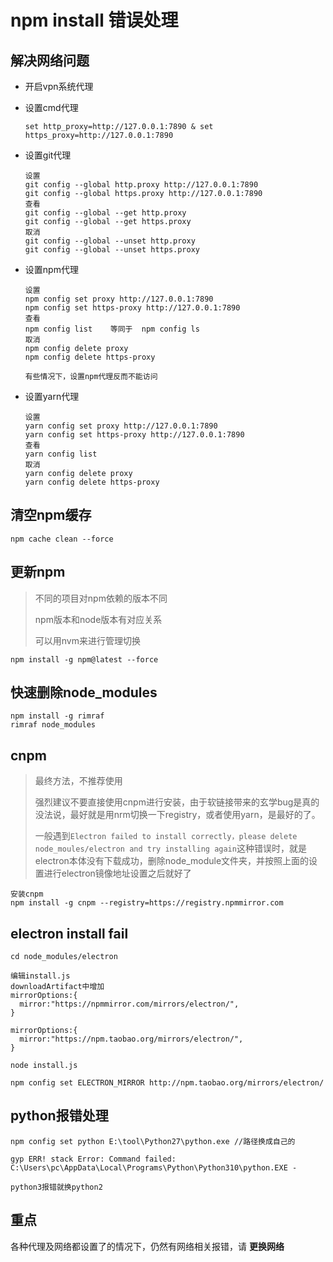 # npm install 错误处理

## 解决网络问题

* 开启vpn系统代理

* 设置cmd代理

  ```
  set http_proxy=http://127.0.0.1:7890 & set https_proxy=http://127.0.0.1:7890
  ```

* 设置git代理

  ```
  设置
  git config --global http.proxy http://127.0.0.1:7890
  git config --global https.proxy http://127.0.0.1:7890
  查看
  git config --global --get http.proxy
  git config --global --get https.proxy
  取消
  git config --global --unset http.proxy
  git config --global --unset https.proxy
  ```

* 设置npm代理

  ```
  设置
  npm config set proxy http://127.0.0.1:7890
  npm config set https-proxy http://127.0.0.1:7890
  查看
  npm config list    等同于  npm config ls
  取消
  npm config delete proxy
  npm config delete https-proxy
  
  有些情况下，设置npm代理反而不能访问
  ```

* 设置yarn代理

  ```
  设置
  yarn config set proxy http://127.0.0.1:7890
  yarn config set https-proxy http://127.0.0.1:7890
  查看
  yarn config list
  取消
  yarn config delete proxy
  yarn config delete https-proxy
  ```

## 清空npm缓存

```
npm cache clean --force
```

## 更新npm

> 不同的项目对npm依赖的版本不同
>
> npm版本和node版本有对应关系
>
> 可以用nvm来进行管理切换

```
npm install -g npm@latest --force
```

## 快速删除node_modules

```
npm install -g rimraf
rimraf node_modules
```

## cnpm

> 最终方法，不推荐使用
>
> 强烈建议不要直接使用cnpm进行安装，由于软链接带来的玄学bug是真的没法说，最好就是用nrm切换一下registry，或者使用yarn，是最好的了。
>
> 一般遇到`Electron failed to install correctly，please delete node_moules/electron and try installing again`这种错误时，就是electron本体没有下载成功，删除node_module文件夹，并按照上面的设置进行electron镜像地址设置之后就好了

```
安装cnpm
npm install -g cnpm --registry=https://registry.npmmirror.com
```

## electron install fail

```
cd node_modules/electron

编辑install.js
downloadArtifact中增加
mirrorOptions:{
  mirror:"https://npmmirror.com/mirrors/electron/",
}

mirrorOptions:{
  mirror:"https://npm.taobao.org/mirrors/electron/",
}

node install.js
```

```
npm config set ELECTRON_MIRROR http://npm.taobao.org/mirrors/electron/
```

## python报错处理

```
npm config set python E:\tool\Python27\python.exe //路径换成自己的
```

```
gyp ERR! stack Error: Command failed: C:\Users\pc\AppData\Local\Programs\Python\Python310\python.EXE -

python3报错就换python2
```

## 重点

各种代理及网络都设置了的情况下，仍然有网络相关报错，请 **更换网络**